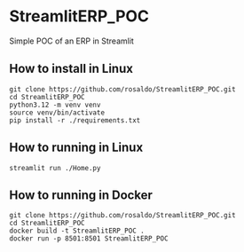 # StreamlitERP_POC
Simple POC of an ERP in Streamlit

## How to install in Linux
```
git clone https://github.com/rosaldo/StreamlitERP_POC.git
cd StreamlitERP_POC
python3.12 -m venv venv
source venv/bin/activate
pip install -r ./requirements.txt
```

## How to running in Linux
```
streamlit run ./Home.py
```

## How to running in Docker
```
git clone https://github.com/rosaldo/StreamlitERP_POC.git
cd StreamlitERP_POC
docker build -t StreamlitERP_POC .
docker run -p 8501:8501 StreamlitERP_POC
```